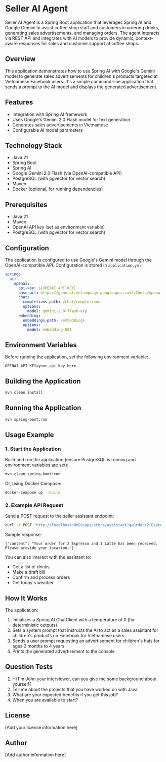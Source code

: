 # Seller AI Agent

Seller AI Agent is a Spring Boot application that leverages Spring AI and Google Gemini to assist coffee shop staff and customers in ordering drinks, generating sales advertisements, and managing orders. The agent interacts via REST API and integrates with AI models to provide dynamic, context-aware responses for sales and customer support at coffee shops.

## Overview

This application demonstrates how to use Spring AI with Google's Gemini model to generate sales advertisements for children's products targeted at Vietnamese Facebook users. It's a simple command-line application that sends a prompt to the AI model and displays the generated advertisement.

## Features

- Integration with Spring AI framework
- Uses Google's Gemini 2.0 Flash model for text generation
- Generates sales advertisements in Vietnamese
- Configurable AI model parameters

## Technology Stack

- Java 21
- Spring Boot
- Spring AI
- Google Gemini 2.0 Flash (via OpenAI-compatible API)
- PostgreSQL (with pgvector for vector search)
- Maven
- Docker (optional, for running dependencies)

## Prerequisites

- Java 21
- Maven
- OpenAI API key (set as environment variable)
- PostgreSQL (with pgvector for vector search)

## Configuration

The application is configured to use Google's Gemini model through the OpenAI-compatible API. Configuration is stored in `application.yml`:

```yaml
spring:
  ai:
    openai:
      api-key: ${OPENAI_API_KEY}
      base-url: https://generativelanguage.googleapis.com/v1beta/openai
      chat:
        completions-path: /chat/completions
        options:
          model: gemini-2.0-flash-exp
      embedding:
        embeddings-path: /embeddings
        options:
          model: embedding-001
```

## Environment Variables

Before running the application, set the following environment variable:

```
OPENAI_API_KEY=your_api_key_here
```

## Building the Application

```bash
mvn clean install
```

## Running the Application

```bash
mvn spring-boot:run
```

## Usage Example

### 1. Start the Application

Build and run the application (ensure PostgreSQL is running and environment variables are set):

```bash
mvn clean spring-boot:run
```

Or, using Docker Compose:

```bash
docker-compose up --build
```

### 2. Example API Request

Send a POST request to the seller assistant endpoint:

```bash
curl -X POST "http://localhost:8080/api/store/assistant?q=Order+2+Espresso+and+1+Latte"
```

Sample response:
```
{"content": "Your order for 2 Espresso and 1 Latte has been received. Please provide your location."}
```

You can also interact with the assistant to:
- Get a list of drinks
- Make a draft bill
- Confirm and process orders
- Get today's weather

## How It Works

The application:

1. Initializes a Spring AI ChatClient with a temperature of 0 (for deterministic outputs)
2. Sets a system prompt that instructs the AI to act as a sales assistant for children's products on Facebook for Vietnamese users
3. Sends a user prompt requesting an advertisement for children's hats for ages 3 months to 4 years
4. Prints the generated advertisement to the console

## Question Tests
1. Hi I'm John your interviewer, can you give me some background about yourself?
2. Tell me about the projects that you have worked on with Java
3. What are your expected benefits if you get this job?
4. When you are available to start?

## License

[Add your license information here]

## Author

[Add author information here]
